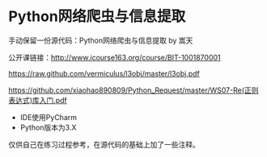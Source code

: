 # Python网络爬虫与信息提取

手动保留一份源代码：Python网络爬虫与信息提取 by 嵩天

公开课链接：http://www.icourse163.org/course/BIT-1001870001

https://raw.github.com/vermiculus/l3obj/master/l3obj.pdf

https://github.com/xiaohao890809/Python_Request/master/WS07-Re(正则表达式)库入门.pdf

* IDE使用PyCharm
* Python版本为3.X

仅供自己在练习过程参考，在源代码的基础上加了一些注释。
